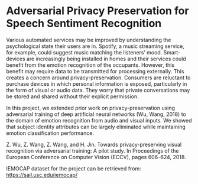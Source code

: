 # Adversarial Privacy Preservation for Speech Sentiment Recognition

Various automated services may be improved by understanding the psychological state their users are in. Spotify, a music streaming service, for example, could suggest music matching the listeners’ mood. Smart-devices are increasingly being installed in homes and their services could benefit from the emotion recognition of the occupants. However, this benefit may require data to be transmitted for processing externally. This creates a concern around privacy-preservation. Consumers are reluctant to purchase devices in which personal information is exposed, particularly in the form of visual or audio data. They worry that private conversations may be stored and shared without their explicit permission.

In this project, we extended prior work on privacy-preservation using adversarial training of deep artificial neural networks (Wu, Wang, 2018)  to the domain of emotion recognition from audio and visual inputs. We showed that subject identity attributes can be largely eliminated while maintaining emotion classification performance.

Z. Wu, Z. Wang, Z. Wang, and H. Jin. Towards privacy-preserving visual recognition via adversarial training: A pilot study. In Proceedings of the European Conference on Computer Vision (ECCV), pages 606–624, 2018.

IEMOCAP dataset for the project can be retrieved from: https://sail.usc.edu/iemocap/
